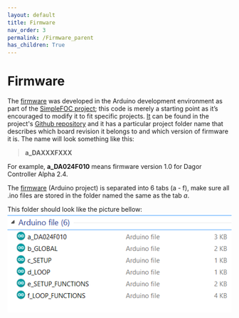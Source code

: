 ```yaml
---
layout: default
title: Firmware
nav_order: 3
permalink: /Firmware_parent
has_children: True
---
```


# Firmware

The [firmware](https://github.com/byDagor/Dagor-Brushless-Controller/tree/master/Firmware) was developed in the Arduino development environment as part of the [SimpleFOC project](simplefoc.com); this code is merely a starting point as it’s encouraged to modify it to fit specific projects. [It](https://github.com/byDagor/Dagor-Brushless-Controller/tree/master/Firmware) can be found in the project's [Github repository](https://github.com/byDagor/Dagor-Brushless-Controller/tree/master/Firmware) and it has a particular project folder name that describes which board revision it belongs to and which version of firmware it is. The name will look something like this:

>**a_DAXXXFXXX**

For example, **a_DA024F010** means firmware version 1.0 for Dagor Controller Alpha 2.4.

The [firmware](https://github.com/byDagor/Dagor-Brushless-Controller/tree/master/Firmware) (Arduino project)  is separated into 6 tabs (a - f), make sure all .ino files are stored in the folder named the same as the tab *a*.

This folder should look like the picture bellow:
![firmware_folder](Images/firmware_folder.PNG)

